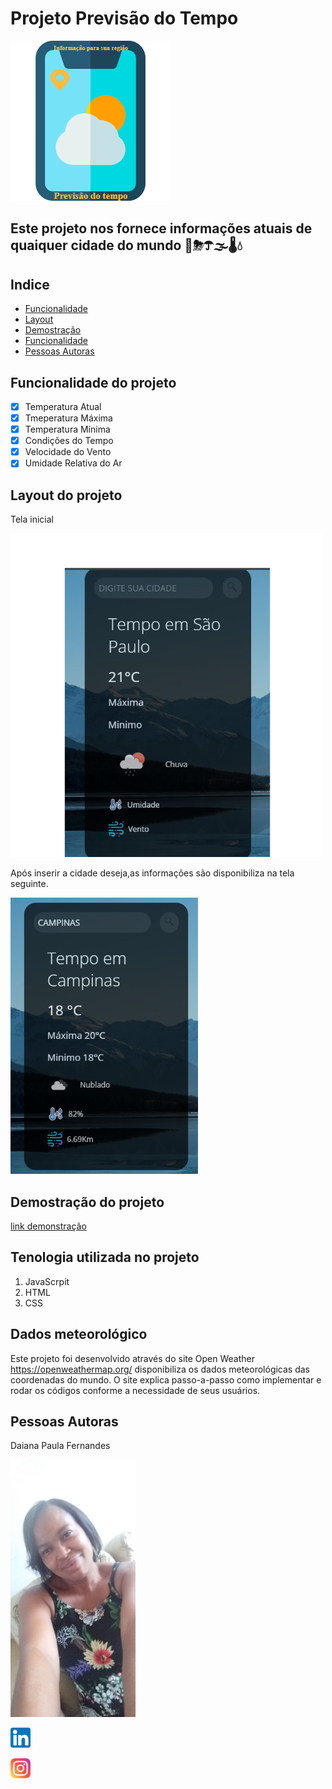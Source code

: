 # Projeto Previsão do Tempo 
![logo](logo1.png)

## Este projeto nos fornece informações atuais de quaiquer cidade do mundo 🌝⛈☂🌫🌡💧




## Indice
* <a href="#funcionalide">Funcionalidade</a>
* <a href="#layout">Layout</a>
* <a href="#demostracao">Demostração</a>
* <a href="#funcionalidade">Funcionalidade</a>
* <a href="#autora">Pessoas Autoras</a>


## Funcionalidade do projeto
- [x] Temperatura Atual
- [x] Tmeperatura Máxima
- [x] Temperatura Mínima
- [x] Condições do Tempo
- [x] Velocidade do Vento
- [x] Umidade Relativa do Ar

## Layout do projeto
Tela inicial

![captura-de-tela](Captura%20de%20tela%201_resized%20(2).png)

Após inserir a cidade deseja,as informações são disponibiliza na tela seguinte.

![captur-de-tela](Captura%20de%20tela%202_resized.png)

## Demostração do projeto
[link demonstração]( https://daian-d.github.io/previsao-do-tempo/)

## Tenologia utilizada no projeto

1. JavaScrpit
2. HTML
3. CSS

## Dados meteorológico

Este projeto foi desenvolvido através do site Open Weather https://openweathermap.org/    disponibiliza os dados meteorológicas das coordenadas do mundo.
O site explica passo-a-passo como implementar e rodar os códigos conforme a necessidade de seus usuários.

## Pessoas Autoras
Daiana Paula Fernandes

<img src="20210205_164021%20(1).jpg" alt="Foto daiana" width="200">



[![Ícone do linkedin](linkedin.png)](https://www.linkedin.com/in/daianafernandespaula/
)

[![Ícone do Instagram](instagram.png)](https://www.instagram.com/dayana.fernandes.378/)















